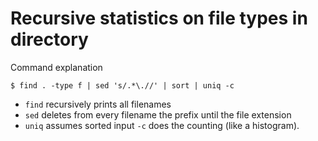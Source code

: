 # Recursive statistics on file types in directory
Command explanation

```
$ find . -type f | sed 's/.*\.//' | sort | uniq -c
```

* `find` recursively prints all filenames
* `sed` deletes from every filename the prefix until the file extension
* `uniq` assumes sorted input `-c` does the counting (like a histogram).

